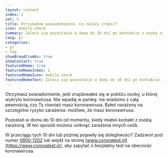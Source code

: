 ```yaml
---
layout: content
index: 3
set: 2
title: Otrzymałem powiadomienie. Co należy zrobić?
icon: mobile-check
summary: Zaleca się pozostanie w domu do 10 dni po kontakcie z osobą zarażoną. Masz dolegliwości? Wykonaj więc test na obecność koronawirusa.
lang: pl
categories:
- pl
- faq
showBreadCrumbs: true
showContact: true
featuredHome: true
featuredHomeIndex: 2
featuredHomeIcon: mobile-check
featuredHomeText: Zaleca się pozostanie w domu do 10 dni po kontakcie z osobą zarażoną. Masz dolegliwości? Wykonaj więc test na obecność koronawirusa.
---
```


Otrzymasz powiadomienie, jeśli znajdowałeś się w pobliżu osoby, u której wykryto koronawirusa. Nie wpadaj w panikę: nie wiadomo z całą pewnością, czy Ty również masz koronawirusa. Byłeś narażony na szczególne ryzyko zarażenia: możliwe, że masz koronawirusa. 

Pozostań w domu do 10 dni od momentu, kiedy miałeś kontakt z osobą zarażoną. W ten sposób możesz uniknąć zarażenia innych osób.

W przeciągu tych 10 dni lub później pojawiły się dolegliwości? Zadzwoń pod numer [0800-1202](tel:+318001202) lub wejdź na stronę [www.coronatest.nl](https://www.coronatest.nl), aby zapytać o bezpłatny test na obecność koronawirusa.
